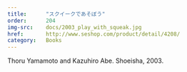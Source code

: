 ```yaml
---
title:      "スクイークであそぼう"
order:      204
img-src:    docs/2003_play_with_squeak.jpg
href:       http://www.seshop.com/product/detail/4208/
category:   Books
---
```

Thoru Yamamoto and Kazuhiro Abe. Shoeisha, 2003.